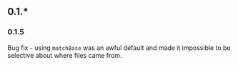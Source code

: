 ## 0.1.*

### 0.1.5
Bug fix - using `matchBase` was an awful default and made it impossible to be selective about where files came from.
